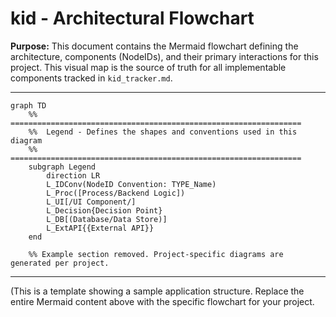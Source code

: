 # kid - Architectural Flowchart

**Purpose:** This document contains the Mermaid flowchart defining the architecture, components (NodeIDs), and their primary interactions for this project. This visual map is the source of truth for all implementable components tracked in `kid_tracker.md`.

---

```mermaid
graph TD
    %% =================================================================
    %%  Legend - Defines the shapes and conventions used in this diagram
    %% =================================================================
    subgraph Legend
        direction LR
        L_IDConv(NodeID Convention: TYPE_Name)
        L_Proc([Process/Backend Logic])
        L_UI[/UI Component/]
        L_Decision{Decision Point}
        L_DB[(Database/Data Store)]
        L_ExtAPI{{External API}}
    end

    %% Example section removed. Project-specific diagrams are generated per project.
```

---

(This is a template showing a sample application structure. Replace the entire Mermaid content above with the specific flowchart for your project. 
